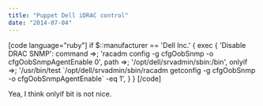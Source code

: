 ```yaml
---
title: "Puppet Dell iDRAC control"
date: "2014-07-04"
---
```


\[code language="ruby"\] if $::manufacturer == 'Dell Inc.' { exec { 'Disable DRAC SNMP': command =>; 'racadm config -g cfgOobSnmp -o cfgOobSnmpAgentEnable 0', path =>; '/opt/dell/srvadmin/sbin:/bin', onlyif =>; '/usr/bin/test \`/opt/dell/srvadmin/sbin/racadm getconfig -g cfgOobSnmp -o cfgOobSnmpAgentEnable\` -eq 1', } } \[/code\]

Yea, I think onlyif bit is not nice.
